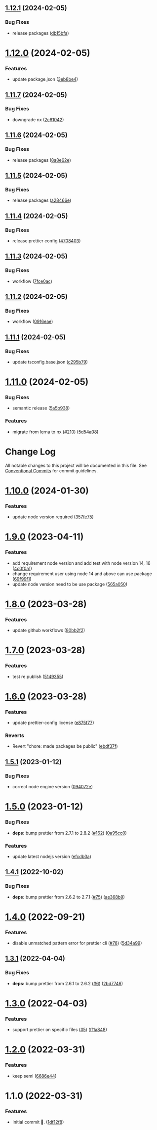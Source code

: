 ## [1.12.1](https://github.com/ahiho/tjs-configs/compare/@ahiho/prettier-config@1.12.0...@ahiho/prettier-config@1.12.1) (2024-02-05)


### Bug Fixes

* release packages ([db15bfa](https://github.com/ahiho/tjs-configs/commit/db15bfab881d5b0c8e0187490e8ad4a5c2ae9617))

# [1.12.0](https://github.com/ahiho/tjs-configs/compare/@ahiho/prettier-config@1.11.7...@ahiho/prettier-config@1.12.0) (2024-02-05)


### Features

* update package.json ([3eb8be4](https://github.com/ahiho/tjs-configs/commit/3eb8be4e58807fc7788695a40e506e416074cd0b))

## [1.11.7](https://github.com/ahiho/tjs-configs/compare/@ahiho/prettier-config@1.11.6...@ahiho/prettier-config@1.11.7) (2024-02-05)


### Bug Fixes

* downgrade nx ([2c61042](https://github.com/ahiho/tjs-configs/commit/2c61042dbfdaeda66db7fe4294bb1a42090e7c8f))

## [1.11.6](https://github.com/ahiho/tjs-configs/compare/@ahiho/prettier-config@1.11.5...@ahiho/prettier-config@1.11.6) (2024-02-05)


### Bug Fixes

* release packages ([8a8e62e](https://github.com/ahiho/tjs-configs/commit/8a8e62e13a02ac9483019fcd1501d012b77ea44f))

## [1.11.5](https://github.com/ahiho/tjs-configs/compare/@ahiho/prettier-config@1.11.4...@ahiho/prettier-config@1.11.5) (2024-02-05)


### Bug Fixes

* release packages ([a28466e](https://github.com/ahiho/tjs-configs/commit/a28466e2fa1109920dbfdd3c9cfb5744ce99a971))

## [1.11.4](https://github.com/ahiho/tjs-configs/compare/@ahiho/prettier-config@1.11.3...@ahiho/prettier-config@1.11.4) (2024-02-05)


### Bug Fixes

* release prettier config ([4708403](https://github.com/ahiho/tjs-configs/commit/4708403cac162cae610c2131a7449df340482248))

## [1.11.3](https://github.com/ahiho/tjs-configs/compare/@ahiho/prettier-config@1.11.2...@ahiho/prettier-config@1.11.3) (2024-02-05)


### Bug Fixes

* workflow ([7fce0ac](https://github.com/ahiho/tjs-configs/commit/7fce0ac7da5ff4ca14523f0b3c5383fb22df94dd))

## [1.11.2](https://github.com/ahiho/tjs-configs/compare/@ahiho/prettier-config@1.11.1...@ahiho/prettier-config@1.11.2) (2024-02-05)


### Bug Fixes

* workflow ([0916eae](https://github.com/ahiho/tjs-configs/commit/0916eae6627749200c5f8927c9e4d2a152c22c5a))

## [1.11.1](https://github.com/ahiho/tjs-configs/compare/@ahiho/prettier-config@1.11.0...@ahiho/prettier-config@1.11.1) (2024-02-05)


### Bug Fixes

* update tsconfig.base.json ([c295b79](https://github.com/ahiho/tjs-configs/commit/c295b7910d9902a6ebb668a46ca882a4110aea27))

# [1.11.0](https://github.com/ahiho/tjs-configs/compare/@ahiho/prettier-config@1.10.0...@ahiho/prettier-config@1.11.0) (2024-02-05)


### Bug Fixes

* semantic release ([5a5b938](https://github.com/ahiho/tjs-configs/commit/5a5b938c5741b15ab79c24f8d09b5d3549e36007))


### Features

* migrate from lerna to nx ([#210](https://github.com/ahiho/tjs-configs/issues/210)) ([5d54a08](https://github.com/ahiho/tjs-configs/commit/5d54a08e10c496ed5bbafb07eb2c050001866ffb))

# Change Log

All notable changes to this project will be documented in this file.
See [Conventional Commits](https://conventionalcommits.org) for commit guidelines.

# [1.10.0](https://github.com/ahiho/tjs-configs/compare/@ahiho/prettier-config@1.9.0...@ahiho/prettier-config@1.10.0) (2024-01-30)


### Features

* update node version required ([357fe75](https://github.com/ahiho/tjs-configs/commit/357fe75f8ce196279ebabf18527dd034e7e6be71))





# [1.9.0](https://github.com/ahiho/tjs-configs/compare/@ahiho/prettier-config@1.8.0...@ahiho/prettier-config@1.9.0) (2023-04-11)


### Features

* add requirement node version and add test with node version 14, 16 ([4c0f0a1](https://github.com/ahiho/tjs-configs/commit/4c0f0a106baee0625744ea746231dfc48268fe2b))
* change requirement user using node 14 and above can use package ([69f99f1](https://github.com/ahiho/tjs-configs/commit/69f99f13c2fb2924ef3cc540edaf93186fcc97b8))
* update node version need to be use package ([565a050](https://github.com/ahiho/tjs-configs/commit/565a050bd12aff7bebb626680270da1dd03ecb5c))





# [1.8.0](https://github.com/ahiho/tjs-configs/compare/@ahiho/prettier-config@1.7.0...@ahiho/prettier-config@1.8.0) (2023-03-28)


### Features

* update github workflows ([80bb2f2](https://github.com/ahiho/tjs-configs/commit/80bb2f22484b4c903f075a1a98fbc43aa435b9c8))





# [1.7.0](https://github.com/ahiho/tjs-configs/compare/@ahiho/prettier-config@1.6.0...@ahiho/prettier-config@1.7.0) (2023-03-28)


### Features

* test re publish ([5149355](https://github.com/ahiho/tjs-configs/commit/5149355aac752276dd674fc5fa09b847267ee030))





# [1.6.0](https://github.com/ahiho/tjs-configs/compare/@ahiho/prettier-config@1.5.1...@ahiho/prettier-config@1.6.0) (2023-03-28)


### Features

* update prettier-config license ([e875f77](https://github.com/ahiho/tjs-configs/commit/e875f77ce612bfc53a6ede4b0ab7c54de57329c0))


### Reverts

* Revert "chore: made packages be public" ([ebdf37f](https://github.com/ahiho/tjs-configs/commit/ebdf37f920a34c0eff0a979ea7ad9b4598d9cdc7))





## [1.5.1](https://github.com/ahiho/tjs-configs/compare/@ahiho/prettier-config@1.5.0...@ahiho/prettier-config@1.5.1) (2023-01-12)


### Bug Fixes

* correct node engine version ([094072e](https://github.com/ahiho/tjs-configs/commit/094072e351e28db9b469d52b113cdf55db973ea4))





# [1.5.0](https://github.com/ahiho/tjs-configs/compare/@ahiho/prettier-config@1.4.1...@ahiho/prettier-config@1.5.0) (2023-01-12)


### Bug Fixes

* **deps:** bump prettier from 2.7.1 to 2.8.2 ([#162](https://github.com/ahiho/tjs-configs/issues/162)) ([0a95cc0](https://github.com/ahiho/tjs-configs/commit/0a95cc0d96bf5194b12e4432d08fdc1749e3cad8))


### Features

* update latest nodejs version ([efcdb0a](https://github.com/ahiho/tjs-configs/commit/efcdb0adcca89553392ea5090dcda786e9d0c87b))





## [1.4.1](https://github.com/ahiho/tjs-configs/compare/@ahiho/prettier-config@1.4.0...@ahiho/prettier-config@1.4.1) (2022-10-02)


### Bug Fixes

* **deps:** bump prettier from 2.6.2 to 2.7.1 ([#75](https://github.com/ahiho/tjs-configs/issues/75)) ([ae368b9](https://github.com/ahiho/tjs-configs/commit/ae368b9ecf0a3e102a6b1eec0808e7771753e642))





# [1.4.0](https://github.com/ahiho/tjs-configs/compare/@ahiho/prettier-config@1.3.1...@ahiho/prettier-config@1.4.0) (2022-09-21)


### Features

* disable unmatched pattern error for prettier cli ([#78](https://github.com/ahiho/tjs-configs/issues/78)) ([5d34a99](https://github.com/ahiho/tjs-configs/commit/5d34a99a7e1e78be2584f02fdc3439eaf0c1e2e1))





## [1.3.1](https://github.com/ahiho/tjs-configs/compare/@ahiho/prettier-config@1.3.0...@ahiho/prettier-config@1.3.1) (2022-04-04)


### Bug Fixes

* **deps:** bump prettier from 2.6.1 to 2.6.2 ([#6](https://github.com/ahiho/tjs-configs/issues/6)) ([2bd7746](https://github.com/ahiho/tjs-configs/commit/2bd7746d76ce3d23bd2c348c42b5c3e16e756b15))





# [1.3.0](https://github.com/ahiho/tjs-configs/compare/@ahiho/prettier-config@1.2.0...@ahiho/prettier-config@1.3.0) (2022-04-03)


### Features

* support prettier on specific files ([#5](https://github.com/ahiho/tjs-configs/issues/5)) ([ff1a848](https://github.com/ahiho/tjs-configs/commit/ff1a8482ac0504f7c84d9f20bec52db2a09647a7))





# [1.2.0](https://github.com/ahiho/tjs-configs/compare/@ahiho/prettier-config@1.1.0...@ahiho/prettier-config@1.2.0) (2022-03-31)


### Features

* keep semi ([6686e44](https://github.com/ahiho/tjs-configs/commit/6686e44f0cd7334f78191536765bb040447bbfe3))





# 1.1.0 (2022-03-31)


### Features

* Initial commit 🎉. ([1df12f8](https://github.com/ahiho/tjs-configs/commit/1df12f8eca7656a75083eab734b89768d138dbae))
